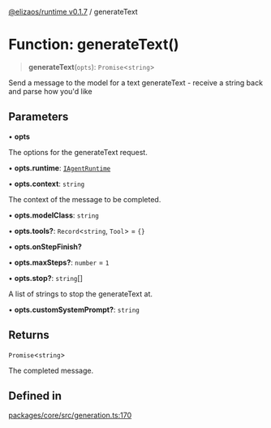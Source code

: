 [@elizaos/runtime v0.1.7](../index.md) / generateText

# Function: generateText()

> **generateText**(`opts`): `Promise`\<`string`\>

Send a message to the model for a text generateText - receive a string back and parse how you'd like

## Parameters

• **opts**

The options for the generateText request.

• **opts.runtime**: [`IAgentRuntime`](../interfaces/IAgentRuntime.md)

• **opts.context**: `string`

The context of the message to be completed.

• **opts.modelClass**: `string`

• **opts.tools?**: `Record`\<`string`, `Tool`\> = `{}`

• **opts.onStepFinish?**

• **opts.maxSteps?**: `number` = `1`

• **opts.stop?**: `string`[]

A list of strings to stop the generateText at.

• **opts.customSystemPrompt?**: `string`

## Returns

`Promise`\<`string`\>

The completed message.

## Defined in

[packages/core/src/generation.ts:170](https://github.com/elizaOS/eliza/blob/main/packages/core/src/generation.ts#L170)
